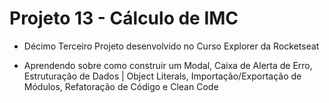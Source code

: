 # Projeto 13 - Cálculo de IMC

- Décimo Terceiro Projeto desenvolvido no Curso Explorer da Rocketseat

- Aprendendo sobre como construir um Modal, Caixa de Alerta de Erro, Estruturação de Dados | Object Literals, Importação/Exportação de Módulos, Refatoração de Código e Clean Code
